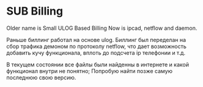 # SUB Billing
Older name is Small ULOG Based Billing
Now is ipcad, netflow and daemon.

Раньше биллинг работал на основе ulog.
Биллинг был переделан на сбор трафика демоном по протоколу netflow, что дает возможность добавить кучу функционала, вплоть до подсчета ip телефонии и т.д.

В текущем состоянии все файлы были найденны в интернете и какой функционал внутри не понятно;
Попробую найти позже самую последнюю свою версию.

